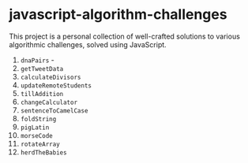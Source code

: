 # javascript-algorithm-challenges
This project is a personal collection of well-crafted solutions to various algorithmic challenges, solved using JavaScript.


1. `dnaPairs` -
2. `getTweetData`
3. `calculateDivisors`
4. `updateRemoteStudents`
5. `tillAddition`
6. `changeCalculator`
7. `sentenceToCamelCase`
8. `foldString`
9. `pigLatin`
10. `morseCode`
11. `rotateArray`
12. `herdTheBabies`
